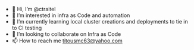 - 👋 Hi, I’m @ctraitel
- 👀 I’m interested in infra as Code and automation
- 🌱 I’m currently learning local cluster creations and deployments to tie in to CI testing 
- 💞️ I’m looking to collaborate on Infra as Code
- 📫 How to reach me titousmc63@yahoo.com

<!---
ctraitel/ctraitel is a ✨ special ✨ repository because its `README.md` (this file) appears on your GitHub profile.
You can click the Preview link to take a look at your changes.
--->

